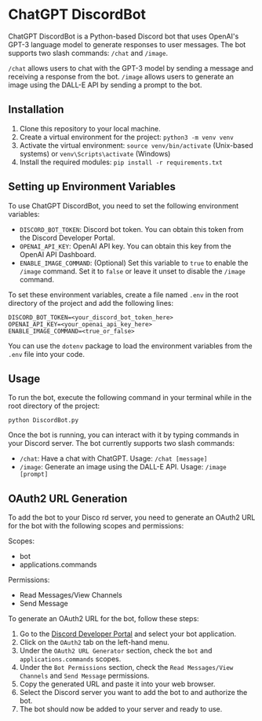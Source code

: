 # ChatGPT DiscordBot

ChatGPT DiscordBot is a Python-based Discord bot that uses OpenAI's GPT-3 language model to generate responses to user messages. The bot supports two slash commands: `/chat` and `/image`.

`/chat` allows users to chat with the GPT-3 model by sending a message and receiving a response from the bot. `/image` allows users to generate an image using the DALL-E API by sending a prompt to the bot.

## Installation

1. Clone this repository to your local machine.
2. Create a virtual environment for the project: `python3 -m venv venv`
3. Activate the virtual environment: `source venv/bin/activate` (Unix-based systems) or `venv\Scripts\activate` (Windows)
4. Install the required modules: `pip install -r requirements.txt`

## Setting up Environment Variables

To use ChatGPT DiscordBot, you need to set the following environment variables:

- `DISCORD_BOT_TOKEN`: Discord bot token. You can obtain this token from the Discord Developer Portal.
- `OPENAI_API_KEY`: OpenAI API key. You can obtain this key from the OpenAI API Dashboard.
- `ENABLE_IMAGE_COMMAND`: (Optional) Set this variable to `true` to enable the `/image` command. Set it to `false` or leave it unset to disable the `/image` command.

To set these environment variables, create a file named `.env` in the root directory of the project and add the following lines:

````
DISCORD_BOT_TOKEN=<your_discord_bot_token_here>
OPENAI_API_KEY=<your_openai_api_key_here>
ENABLE_IMAGE_COMMAND=<true_or_false>
````

You can use the `dotenv` package to load the environment variables from the `.env` file into your code.

## Usage

To run the bot, execute the following command in your terminal while in the root directory of the project:

````
python DiscordBot.py
````


Once the bot is running, you can interact with it by typing commands in your Discord server. The bot currently supports two slash commands:

- `/chat`: Have a chat with ChatGPT. Usage: `/chat [message]`
- `/image`: Generate an image using the DALL-E API. Usage: `/image [prompt]`

## OAuth2 URL Generation
To add the bot to your Disco
rd server, you need to generate an OAuth2 URL for the bot with the following scopes and permissions:

Scopes:
- bot
- applications.commands

Permissions:

- Read Messages/View Channels
- Send Message


To generate an OAuth2 URL for the bot, follow these steps:

1. Go to the [Discord Developer Portal](https://discord.com/developers/applications) and select your bot application.
2. Click on the `OAuth2` tab on the left-hand menu.
3. Under the `OAuth2 URL Generator` section, check the `bot` and `applications.commands` scopes.
4. Under the `Bot Permissions` section, check the `Read Messages/View Channels` and `Send Message` permissions.
5. Copy the generated URL and paste it into your web browser.
6. Select the Discord server you want to add the bot to and authorize the bot.
7. The bot should now be added to your server and ready to use.
